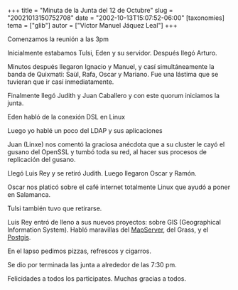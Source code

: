 +++
title = "Minuta de la Junta del 12 de Octubre"
slug = "20021013150752708"
date = "2002-10-13T15:07:52-06:00"
[taxonomies]
tema = ["glib"]
autor = ["Víctor Manuel Jáquez Leal"]
+++

Comenzamos la reunión a las 3pm

Inicialmente estabamos Tulsi, Eden y su servidor. Después llegó Arturo.

<!-- more -->
Minutos después llegaron Ignacio y Manuel, y casí simultáneamente la
banda de Quixmati: Saùl, Rafa, Oscar y Mariano. Fue una lástima que se
tuvieran que ir casí inmediatamente.

Finalmente llegó Judith y Juan Caballero y con este quorum iniciamos la
junta.

Eden habló de la conexión DSL en Linux

Luego yo hablé un poco del LDAP y sus aplicaciones

Juan (Linxe) nos comentó la graciosa anécdota que a su cluster le cayó
el gusano del OpenSSL y tumbó toda su red, al hacer sus procesos de
replicación del gusano.

Llegó Luis Rey y se retiró Judith. Luego llegaron Oscar y Ramón.

Oscar nos platicó sobre el café internet totalmente Linux que ayudó a
poner en Salamanca.

Tulsi también tuvo que retirarse.

Luis Rey entró de lleno a sus nuevos proyectos: sobre GIS (Geographical
Information System). Habló maravillas del
[MapServer](http://mapserver.gis.umn.edu/), del
<a href="" http:="" data-grass.itc.it=""></a>Grass, y el
[Postgis](http://postgis.refractions.net/).

En el lapso pedimos pizzas, refrescos y cigarros.

Se dio por terminada las junta a alrededor de las 7:30 pm.

Felicidades a todos los participates. Muchas gracias a todos.

